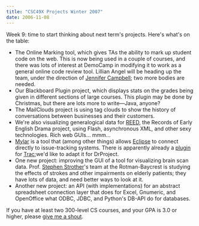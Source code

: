 ```yaml
---
title: "CSC49X Projects Winter 2007"
date: 2006-11-08
---
```

Week 9: time to start thinking about next term's projects.  Here's what's on the table:
<ul>
  <li>The Online Marking tool, which gives TAs the ability to mark up student code on the web.  This is now being used in a couple of courses, and there was lots of interest at DemoCamp in modifying it to work as a general online code review tool.  Lillian Angel will be heading up the team, under the direction of <a href="http://www.cs.toronto.edu/~campbell">Jennifer Campbell</a>; two more bodies are needed.</li>
  <li>Our Blackboard Plugin project, which displays stats on the grades being given in different sections of large courses.  This plugin may be done by Christmas, but there are lots more to write—Java, anyone?</li>
  <li>The MailClouds project is using tag clouds to show the history of conversations between businesses and their customers.</li>
  <li>We're also visualizing generalogical data for <a href="http://www.reed.utoronto.ca/index.html">REED</a>, the Records of Early English Drama project, using Flash, asynchronous XML, and other sexy technologies.  Rich web GUIs… mmm…</li>
  <li><a href="http://www.eclipse.org/mylar/">Mylar</a> is a tool that (among other things) allows <a href="http://www.eclipse.org">Eclipse</a> to connect directly to issue-tracking systems.  There is apparently already a <a href="http://wiki.eclipse.org/index.php/Mylar_Trac_Connector">plugin</a> for <a href="http://trac.edgewall.org">Trac</a>;we'd like to adapt it for DrProject.</li>
  <li>One new project: improving the GUI of a tool for visualizing brain scan data.  Prof. <a href="http://medbio.utoronto.ca/faculty/strother.html">Stephen Strother</a>'s team at the Rotman-Baycrest is studying the effects of strokes and other impairments on elderly patients; they have lots of data, and need better ways to look at it.</li>
  <li>Another new project: an API (with implementations) for an abstract spreadsheet connection layer that does for Excel, Gnumeric, and OpenOffice what ODBC, JDBC, and Python's DB-API do for databases.</li>
</ul>
If you have at least two 300-level CS courses, and your GPA is 3.0 or higher, please <a href="mailto:gvwilson@third-bit.com">give me a shout</a>.
